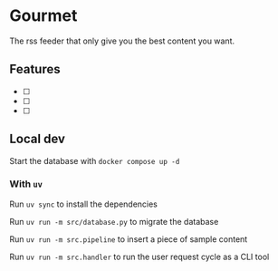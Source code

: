 # Gourmet

The rss feeder that only give you the best content you want.

## Features

- [ ]
- [ ]
- [ ]

## Local dev

Start the database with `docker compose up -d`

### With `uv`

Run `uv sync` to install the dependencies

Run `uv run -m src/database.py` to migrate the database

Run `uv run -m src.pipeline` to insert a piece of sample content

Run `uv run -m src.handler` to run the user request cycle as a CLI tool
